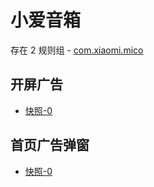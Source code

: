 # 小爱音箱

存在 2 规则组 - [com.xiaomi.mico](/src/apps/com.xiaomi.mico.ts)

## 开屏广告

- [快照-0](https://i.gkd.li/import/12748911)

## 首页广告弹窗

- [快照-0](https://i.gkd.li/import/12745621)
